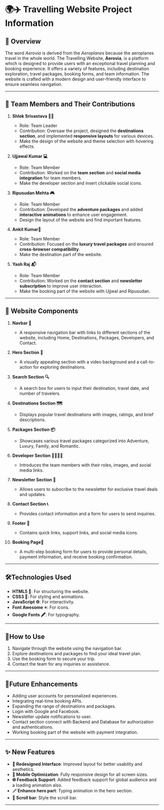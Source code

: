 # 🌍✈️ Travelling Website Project Information

## 🧭 Overview
The word *Aerovia* is derived from the *Aeroplanes*  because the aeroplanes travel in the whole world. The Travelling Website, **Aerovia**, is a platform which is designed to provide users with an exceptional travel planning and booking experience. It offers a variety of features, including destination exploration, travel packages, booking forms, and team information. The website is crafted with a modern design and user-friendly interface to ensure seamless navigation.

---

## 👥 Team Members and Their Contributions

1. **Shlok Srivastava 🧑‍💼**  
   - Role: Team Leader  
   - Contribution: Oversaw the project, designed the **destinations section**, and implemented **responsive layouts** for various devices.
   - Make the design of the website and theme selection with hovering effects.

2. **Ujjawal Kumar 💻**  
   - Role: Team Member  
   - Contribution: Worked on the **team section** and **social media integration** for team members.
   - Make the developer section and insert clickable social icons.

3. **Ripusudan Mehta 🎮**  
   - Role: Team Member  
   - Contribution: Developed the **adventure packages** and added **interactive animations** to enhance user engagement.
   - Design the layout of the website and find important features.

4. **Ankit Kumar🧳**  
   - Role: Team Member  
   - Contribution: Focused on the **luxury travel packages** and ensured **cross-browser compatibility**.
   - Make the destination part of the website.

5. **Yash Raj 📬**  
   - Role: Team Member  
   - Contribution: Worked on the **contact section** and **newsletter subscription** to improve user interaction.
   - Make the booking part of the website with Ujjwal and Ripusudan.

---

## 🧩 Website Components

1. **Navbar 🧭**  
   - A responsive navigation bar with links to different sections of the website, including Home, Destinations, Packages, Developers, and Contact.

2. **Hero Section 🎥**  
   - A visually appealing section with a video background and a call-to-action for exploring destinations.

3. **Search Section 🔍**  
   - A search box for users to input their destination, travel date, and number of travelers.

4. **Destinations Section 🗺️**  
   - Displays popular travel destinations with images, ratings, and brief descriptions.

5. **Packages Section 📦**  
   - Showcases various travel packages categorized into Adventure, Luxury, Family, and Romantic.

6. **Developer Section 👨‍💻👩‍💻**  
   - Introduces the team members with their roles, images, and social media links.

7. **Newsletter Section 📰**  
   - Allows users to subscribe to the newsletter for exclusive travel deals and updates.

8. **Contact Section 📞**  
   - Provides contact information and a form for users to send inquiries.

9. **Footer 🦶**  
   - Contains quick links, support links, and social media icons.

10. **Booking Page🧾**  
    - A multi-step booking form for users to provide personal details, payment information, and receive booking confirmation.

---

## 🛠️Technologies Used
- **HTML5 🧱**: For structuring the website.
- **CSS3 🎨**: For styling and animations.
- **JavaScript ⚙️**: For interactivity.
- **Font Awesome ⭐**: For icons.
- **Google Fonts 🖋️**: For typography.

---

## 🚀How to Use
1. Navigate through the website using the navigation bar.
2. Explore destinations and packages to find your ideal travel plan.
3. Use the booking form to secure your trip.
4. Contact the team for any inquiries or assistance.

---

## 🔮Future Enhancements
- Adding user accounts for personalized experiences.
- Integrating real-time booking APIs.
- Expanding the range of destinations and packages.
- Login with Google and Facebook.
- Newsletter update notifications to user.
- Contact section connect with Backend and Database for authorization and authentications.
- Working booking part of the website with payment integration.

---

## ✨ New Features
- **🌟 Redesigned Interface**: Improved layout for better usability and aesthetics.
- **📱 Mobile Optimization**: Fully responsive design for all screen sizes.
- **🌐 Feedback Support**: Added feedback support for global audience and a loading animation also.
- **🪄 Enhance hero part**: Typing animation in the hero section. 
- **📜 Scroll bar**: Style the scroll bar.
---
